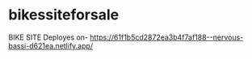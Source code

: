 # bikessiteforsale


BIKE SITE
Deployes on- https://61f1b5cd2872ea3b4f7af188--nervous-bassi-d621ea.netlify.app/
